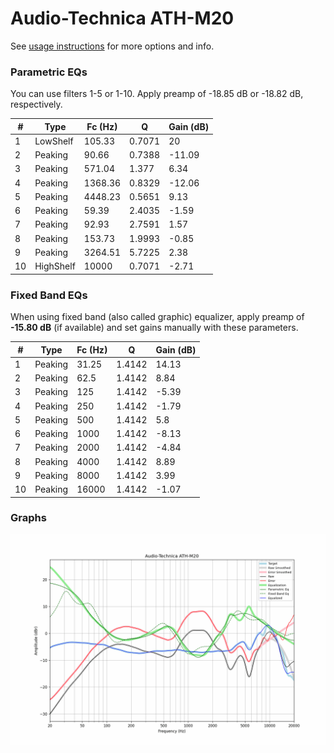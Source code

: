 # Audio-Technica ATH-M20
See [usage instructions](https://github.com/jaakkopasanen/AutoEq#usage) for more options and info.

### Parametric EQs
You can use filters 1-5 or 1-10. Apply preamp of -18.85 dB or -18.82 dB, respectively.

|   # | Type      |   Fc (Hz) |      Q |   Gain (dB) |
|-----|-----------|-----------|--------|-------------|
|   1 | LowShelf  |    105.33 | 0.7071 |       20    |
|   2 | Peaking   |     90.66 | 0.7388 |      -11.09 |
|   3 | Peaking   |    571.04 | 1.377  |        6.34 |
|   4 | Peaking   |   1368.36 | 0.8329 |      -12.06 |
|   5 | Peaking   |   4448.23 | 0.5651 |        9.13 |
|   6 | Peaking   |     59.39 | 2.4035 |       -1.59 |
|   7 | Peaking   |     92.93 | 2.7591 |        1.57 |
|   8 | Peaking   |    153.73 | 1.9993 |       -0.85 |
|   9 | Peaking   |   3264.51 | 5.7225 |        2.38 |
|  10 | HighShelf |  10000    | 0.7071 |       -2.71 |

### Fixed Band EQs
When using fixed band (also called graphic) equalizer, apply preamp of **-15.80 dB** (if available) and set gains manually with these parameters.

|   # | Type    |   Fc (Hz) |      Q |   Gain (dB) |
|-----|---------|-----------|--------|-------------|
|   1 | Peaking |     31.25 | 1.4142 |       14.13 |
|   2 | Peaking |     62.5  | 1.4142 |        8.84 |
|   3 | Peaking |    125    | 1.4142 |       -5.39 |
|   4 | Peaking |    250    | 1.4142 |       -1.79 |
|   5 | Peaking |    500    | 1.4142 |        5.8  |
|   6 | Peaking |   1000    | 1.4142 |       -8.13 |
|   7 | Peaking |   2000    | 1.4142 |       -4.84 |
|   8 | Peaking |   4000    | 1.4142 |        8.89 |
|   9 | Peaking |   8000    | 1.4142 |        3.99 |
|  10 | Peaking |  16000    | 1.4142 |       -1.07 |

### Graphs
![](./Audio-Technica%20ATH-M20.png)
